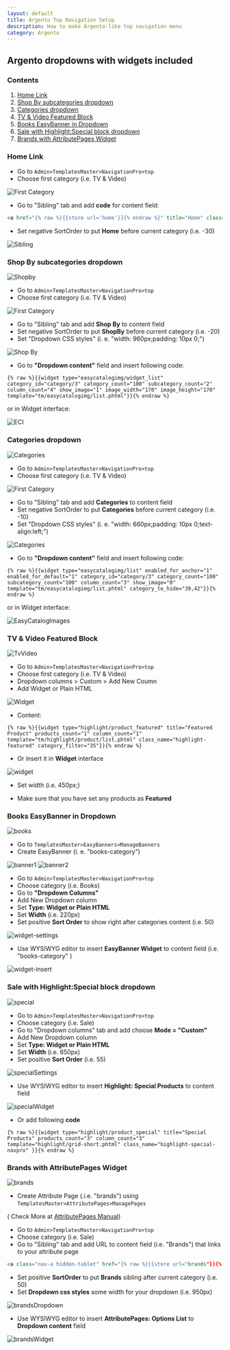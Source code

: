 ```yaml
---
layout: default
title: Argento Top Navigation Setup
description: How to make Argento-like top navigation menu
category: Argento
---
```


## Argento dropdowns with widgets included

### Contents

1. [Home Link](#home-link)
2. [Shop By subcategories dropdown](#shop-by-subcategories-dropdown)
3. [Categories dropdown](#categories-dropdown)
4. [TV & Video Featured Block](#tv--video-featured-block)
5. [Books EasyBanner in Dropdown](#books-easybanner-in-dropdown)
6. [Sale with Highlight:Special block dropdown](#sale-with-highlightspecial-block-dropdown)
7. [Brands with AttributePages Widget](#brands-with-attributepages-widget)


### Home Link
- Go to `Admin>TemplatesMaster>NavigationPro>top`
- Choose first category (i.e. TV & Video)

![First Category](http://i.imgur.com/KePmbGL.png)

- Go to "Sibling" tab and add **code** for content field:

```html
<a href="{% raw %}{{store url='home'}}{% endraw %}" title="Home" class="nav-a">Home</a>
```
- Set negative SortOrder to put **Home** before current category (i.e. -30)

![Sibling](http://i.imgur.com/nxrczcE.png)

### Shop By subcategories dropdown

![Shopby](http://i.imgur.com/gZOgXcx.png)

- Go to `Admin>TemplatesMaster>NavigationPro>top`
- Choose first category (i.e. TV & Video)

![First Category](http://i.imgur.com/KePmbGL.png)

- Go to "Sibling" tab and add **Shop By** to content field
- Set negative SortOrder to put **ShopBy** before current category (i.e. -20)
- Set "Dropdown CSS styles" (i. e. "width: 960px;padding: 10px 0;")

![Shop By](http://i.imgur.com/fxNPQts.png)

- Go to **"Dropdown content"** field and insert following code:

```
{% raw %}{{widget type="easycatalogimg/widget_list" category_id="category/3" category_count="100" subcategory_count="2" column_count="4" show_image="1" image_width="170" image_height="170" template="tm/easycatalogimg/list.phtml"}}{% endraw %}
```
or in Widget interface:

![ECI ](http://i.imgur.com/qWG4Q1X.png)

### Categories dropdown

![Categories](http://i.imgur.com/KpsrzRE.png)

- Go to `Admin>TemplatesMaster>NavigationPro>top`
- Choose first category (i.e. TV & Video)

![First Category](http://i.imgur.com/KePmbGL.png)

- Go to "Sibling" tab and add **Categories** to content field
- Set negative SortOrder to put **Categories** before current category (i.e. -10)
- Set "Dropdown CSS styles" (i. e. "width: 660px;padding: 10px 0;text-align:left;")

![Categories](http://i.imgur.com/vozeysA.png)

- Go to **"Dropdown content"** field and insert following code:

```
{% raw %}{{widget type="easycatalogimg/list" enabled_for_anchor="1" enabled_for_default="1" category_id="category/3" category_count="100" subcategory_count="100" column_count="3" show_image="0" template="tm/easycatalogimg/list.phtml" category_to_hide="39,42"}}{% endraw %}
```
or in Widget interface:

![EasyCatalogImages](http://i.imgur.com/clbWCrO.png)

### TV & Video Featured Block

![TvVideo](http://i.imgur.com/z5A6RXE.png)

- Go to `Admin>TemplatesMaster>NavigationPro>top`
- Choose first category (i.e. TV & Video)
- Dropdown columns > Custom > Add New Coumn
- Add Widget or Plain HTML

![Widget](http://i.imgur.com/gr1p3ie.png)

- Content:

```
{% raw %}{{widget type="highlight/product_featured" title="Featured Product" products_count="1" column_count="1" template="tm/highlight/product/list.phtml" class_name="highlight-featured" category_filter="35"}}{% endraw %}
```
- Or insert it in **Widget** interface

![widget](http://i.imgur.com/uVgeAbG.png)

- Set width (i.e. 450px;)

- Make sure that you have set any products as **Featured**

### Books EasyBanner in Dropdown

![books](http://i.imgur.com/6dNSUd8.png)

- Go to `TemplatesMaster>EasyBanners>ManageBanners`
- Create EasyBanner (i. e. "books-category")

![banner1](http://i.imgur.com/CsDQJep.png)
![banner2](http://i.imgur.com/azmolkJ.png)

- Go to `Admin>TemplatesMaster>NavigationPro>top`
- Choose category (i.e. Books)
- Go to **"Dropdown Columns"**
- Add New Dropdown column
- Set **Type: Widget or Plain HTML**
- Set **Width** (i.e. 220px)
- Set positive **Sort Order** to show right after categories content (i.e. 50)

![widget-settings](http://i.imgur.com/2hHyjVR.png)

- Use WYSIWYG editor to insert **EasyBanner Widget**  to content field (i.e. "books-category" )

![widget-insert](http://i.imgur.com/QHJniGt.png)


### Sale with Highlight:Special block dropdown

![special](http://i.imgur.com/F9xc0ra.png)

- Go to `Admin>TemplatesMaster>NavigationPro>top`
- Choose category (i.e. Sale)
- Go to "Dropdown columns" tab and add choose **Mode = "Custom"**
- Add New Dropdown column
- Set **Type: Widget or Plain HTML**
- Set **Width** (i.e. 650px)
- Set positive **Sort Order** (i.e. 55)

![specialSettings](http://i.imgur.com/s2gns5r.png)

- Use WYSIWYG editor to insert **Highlight: Special Products**  to content field

![specialWidget](http://i.imgur.com/DmdVZpI.png)

- Or add following **code**

```
{% raw %}{{widget type="highlight/product_special" title="Special Products" products_count="3" column_count="3" template="highlight/grid-short.phtml" class_name="highlight-special-navpro" }}{% endraw %}
```

### Brands with AttributePages Widget

![brands](http://i.imgur.com/OVvm3FV.png)

- Create Attribute Page (.i.e. "brands") using `TemplatesMaster>AttributePages>ManagePages`

( Check More at [AttributePages Manual](http://templates-master.com/magento-attributes-and-brands-pages-extension-user-manual))

- Go to `Admin>TemplatesMaster>NavigationPro>top`
- Choose category (i.e. Sale)
- Go to "Sibling" tab and add URL to content field (i.e. "Brands") that links to your attribute page

```html
<a class="nav-a hidden-tablet" href="{% raw %}{{store url="brands"}}{% endraw %}">Brands</a>
```

- Set positive **SortOrder** to put **Brands** sibling after current category (i.e. 50)
- Set **Dropdown css styles** some width for your dropdown (i.e. 950px)

![brandsDropdown](http://i.imgur.com/5QZtNxf.png)

- Use WYSIWYG editor to insert **AttributePages: Options List**  to **Dropdown content** field

![brandsWidget](http://i.imgur.com/oIMWdnm.png)
